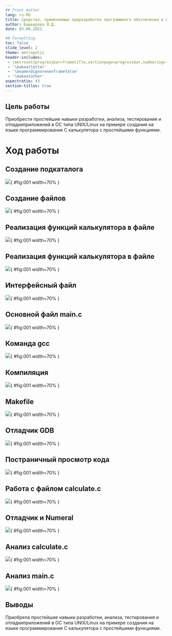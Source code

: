 ```yaml
---
## Front matter
lang: ru-RU
title: Средства, применяемые приразработке программного обеспечения в ОС типа UNIX/Linux
author: Башкирова Я.Д.
date: 03.06.2021

## Formatting
toc: false
slide_level: 2
theme: metropolis
header-includes: 
 - \metroset{progressbar=frametitle,sectionpage=progressbar,numbering=fraction}
 - '\makeatletter'
 - '\beamer@ignorenonframefalse'
 - '\makeatother'
aspectratio: 43
section-titles: true
---
```


## Цель работы

Приобрести простейшие навыки разработки, анализа, тестирования и отладкиприложений в ОС типа UNIX/Linux на примере создания на языке программирования С калькулятора с простейшими функциями.

# Ход работы

## Создание подкаталога

![](image/01.png){ #fig:001 width=70% }

## Создание файлов

![](image/02.png){ #fig:001 width=70% }

## Реализация функций калькулятора в файле

![](image/03.png){ #fig:001 width=70% }

## Реализация функций калькулятора в файле

![](image/04.png){ #fig:001 width=70% }

## Интерфейсный файл

![](image/05.png){ #fig:001 width=70% }

## Основной файл main.с

![](image/06.png){ #fig:001 width=70% }

## Команда gcc

![](image/07.png){ #fig:001 width=70% }

## Компиляция

![](image/08.png){ #fig:001 width=70% }

## Makefile

![](image/09.png){ #fig:001 width=70% }

## Отладчик GDB

![](image/10.png){ #fig:001 width=70% }

## Постраничный просмотр кода

![](image/11.png){ #fig:001 width=70% }

## Работа с файлом calculate.c

![](image/12.png){ #fig:001 width=70% }

## Отладчик и Numeral

![](image/13.png){ #fig:001 width=70% }

## Анализ calculate.c

![](image/14.png){ #fig:001 width=70% }

## Анализ main.c

![](image/15.png){ #fig:001 width=70% }

## Выводы

Приобрела простейшие навыки разработки, анализа, тестирования и отладкиприложений в ОС типа UNIX/Linux на примере создания на языке программирования С калькулятора с простейшими функциями.

